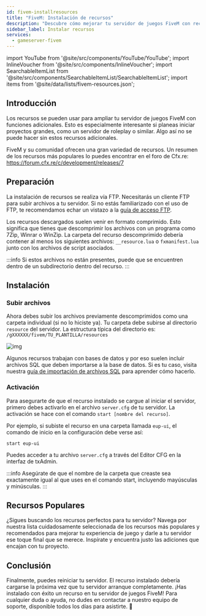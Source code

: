 ```yaml
---
id: fivem-installresources
title: "FiveM: Instalación de recursos"
description: "Descubre cómo mejorar tu servidor de juegos FiveM con recursos populares para proyectos grandes como servidores de roleplay → Aprende más ahora"
sidebar_label: Instalar recursos
services:
  - gameserver-fivem
---
```


import YouTube from '@site/src/components/YouTube/YouTube';
import InlineVoucher from '@site/src/components/InlineVoucher';
import SearchableItemList from '@site/src/components/SearchableItemList/SearchableItemList';
import items from '@site/data/lists/fivem-resources.json';

## Introducción

Los recursos se pueden usar para ampliar tu servidor de juegos FiveM con funciones adicionales. Esto es especialmente interesante si planeas iniciar proyectos grandes, como un servidor de roleplay o similar. Algo así no se puede hacer sin estos recursos adicionales.

FiveM y su comunidad ofrecen una gran variedad de recursos. Un resumen de los recursos más populares lo puedes encontrar en el foro de Cfx.re: https://forum.cfx.re/c/development/releases/7



<InlineVoucher />

## Preparación

La instalación de recursos se realiza vía FTP. Necesitarás un cliente FTP para subir archivos a tu servidor. Si no estás familiarizado con el uso de FTP, te recomendamos echar un vistazo a la [guía de acceso FTP](gameserver-ftpaccess.md).

Los recursos descargados suelen venir en formato comprimido. Esto significa que tienes que descomprimir los archivos con un programa como 7Zip, Winrar o WinZip. La carpeta del recurso descomprimido debería contener al menos los siguientes archivos: `__resource.lua` o `fxmanifest.lua` junto con los archivos de script asociados.

:::info
Si estos archivos no están presentes, puede que se encuentren dentro de un subdirectorio dentro del recurso.
:::

## Instalación

### Subir archivos

Ahora debes subir los archivos previamente descomprimidos como una carpeta individual (si no lo hiciste ya). Tu carpeta debe subirse al directorio `resource` del servidor. La estructura típica del directorio es: `/gXXXXXX/fivem/TU_PLANTILLA/resources`

![img](https://screensaver01.zap-hosting.com/index.php/s/9ZEX32BSrwGDjEc/preview)



Algunos recursos trabajan con bases de datos y por eso suelen incluir archivos SQL que deben importarse a la base de datos. Si es tu caso, visita nuestra [guía de importación de archivos SQL](fivem-sql-file-import.md) para aprender cómo hacerlo.

### Activación

Para asegurarte de que el recurso instalado se cargue al iniciar el servidor, primero debes activarlo en el archivo `server.cfg` de tu servidor. La activación se hace con el comando `start [nombre del recurso]`.

Por ejemplo, si subiste el recurso en una carpeta llamada `eup-ui`, el comando de inicio en la configuración debe verse así:
```
start eup-ui
```

Puedes acceder a tu archivo `server.cfg` a través del Editor CFG en la interfaz de txAdmin.

:::info
Asegúrate de que el nombre de la carpeta que creaste sea exactamente igual al que uses en el comando start, incluyendo mayúsculas y minúsculas.
:::


## Recursos Populares

¿Sigues buscando los recursos perfectos para tu servidor? Navega por nuestra lista cuidadosamente seleccionada de los recursos más populares y recomendados para mejorar tu experiencia de juego y darle a tu servidor ese toque final que se merece. Inspírate y encuentra justo las adiciones que encajan con tu proyecto.

<SearchableItemList items={items} />


## Conclusión
Finalmente, puedes reiniciar tu servidor. El recurso instalado debería cargarse la próxima vez que tu servidor arranque completamente. ¡Has instalado con éxito un recurso en tu servidor de juegos FiveM! Para cualquier duda o ayuda, no dudes en contactar a nuestro equipo de soporte, disponible todos los días para asistirte. 🙂

<InlineVoucher />